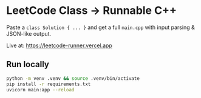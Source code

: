 # LeetCode Class → Runnable C++

Paste a `class Solution { ... }` and get a full `main.cpp` with input parsing & JSON-like output.

Live at: https://leetcode-runner.vercel.app

## Run locally

```bash
python -m venv .venv && source .venv/bin/activate
pip install -r requirements.txt
uvicorn main:app --reload
